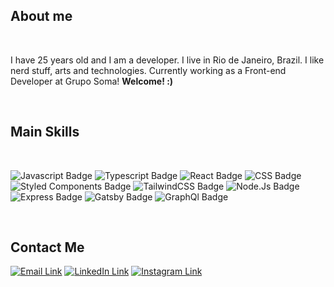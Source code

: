 ## About me

<br>
<p>I have 25 years old and I am a developer. I live in Rio de Janeiro, Brazil. I like nerd stuff, arts and technologies. Currently working as a Front-end Developer at Grupo Soma! <strong>Welcome! :)</strong> </p>
<br>

## Main Skills

<br>
<p align="left">

<img src="https://img.shields.io/badge/JavaScript-F7DF1E?style=for-the-badge&logo=javascript&logoColor=black"  alt="Javascript Badge"/>
<img src="https://img.shields.io/badge/TypeScript-007ACC?style=for-the-badge&logo=typescript&logoColor=white" alt="Typescript Badge"/>
<img src="https://img.shields.io/badge/React-20232A?style=for-the-badge&logo=react&logoColor=61DAF" alt="React Badge"/>
<img src="https://img.shields.io/badge/CSS3-1572B6?style=for-the-badge&logo=css3&logoColor=white" alt="CSS Badge"/>
<img src="https://img.shields.io/badge/styled--components-DB7093?style=for-the-badge&logo=styled-components&logoColor=white" alt="Styled Components Badge"/>
<img src="https://img.shields.io/badge/tailwindcss-%2338B2AC.svg?style=for-the-badge&logo=tailwind-css&logoColor=white" alt="TailwindCSS Badge"/>
<img src="https://img.shields.io/badge/Node.js-43853D?style=for-the-badge&logo=node.js&logoColor=white"  alt="Node.Js Badge"/>
<img src="https://img.shields.io/badge/Express.js-404D59?style=for-the-badge&logo=express&logoColor=white" alt="Express Badge" />
<img src="https://img.shields.io/badge/Gatsby-%23663399.svg?style=for-the-badge&logo=gatsby&logoColor=white" alt="Gatsby Badge" />
<img src="https://img.shields.io/badge/-GraphQL-E10098?style=for-the-badge&logo=graphql&logoColor=white" alt="GraphQl Badge"/>

</p><br>

## Contact Me

<p align="left">

<a href="mailto:eduardapterra98@gmail.com"><img src="https://img.shields.io/badge/Gmail-D14836?style=for-the-badge&logo=gmail&logoColor=white" alt="Email Link"/></a>
<a href="https://www.linkedin.com/in/eduarda-terra-65a38119b/"><img src="https://img.shields.io/badge/LinkedIn-0077B5?style=for-the-badge&logo=linkedin&logoColor=white&link=https://www.linkedin.com/in/eduarda-terra-65a38119b/" alt="LinkedIn Link"/></a>
<a href="https://www.instagram.com/eduardaterra/"><img src="https://img.shields.io/badge/Instagram-E4405F?style=for-the-badge&logo=instagram&logoColor=white&link=https://www.instagram.com/eduardaterra/" alt="Instagram Link"/></a>

</p>
